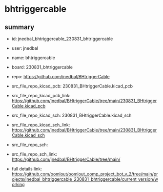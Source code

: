 # bhtriggercable
 
## summary 
* id: jnedbal_bhtriggercable_230831_bhtriggercable
* user: jnedbal
* name: bhtriggercable
* board: 230831_bhtriggercable
* repo: https://github.com/jnedbal/BHtriggerCable
* src_file_repo_kicad_pcb: 230831_BHtriggerCable.kicad_pcb
* src_file_repo_kicad_pcb_link: https://github.com/jnedbal/BHtriggerCable/tree/main/230831_BHtriggerCable.kicad_pcb
* src_file_repo_kicad_sch: 230831_BHtriggerCable.kicad_sch
* src_file_repo_kicad_sch_link: https://github.com/jnedbal/BHtriggerCable/tree/main/230831_BHtriggerCable.kicad_sch

* src_file_repo_sch: 
* src_file_repo_sch_link: https://github.com/jnedbal/BHtriggerCable/tree/main/
* full details link: https://github.com/oomlout/oomlout_oomp_project_bot_v_2/tree/main/projects/jnedbal_bhtriggercable_230831_bhtriggercable/current_version/working  







